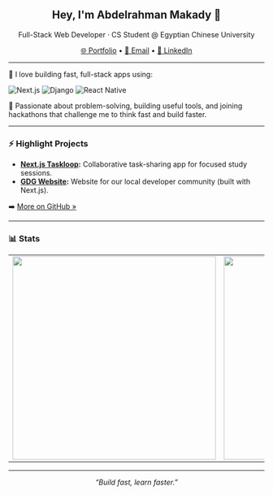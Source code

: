 <h2 align="center">Hey, I'm Abdelrahman Makady 👋</h2>
<p align="center">Full-Stack Web Developer · CS Student @ Egyptian Chinese University</p>

<p align="center">
  <a href="https://abdelrahman.makady.online">🌐 Portfolio</a> •
  <a href="mailto:abdelrhmanlearn@gmail.com">📩 Email</a> •
  <a href="https://www.linkedin.com/in/abdelrahman-makady/">💼 LinkedIn</a>
</p>

---

🚀 I love building fast, full-stack apps using:

![Next.js](https://img.shields.io/badge/Next.js-000000?style=flat-square&logo=nextdotjs&logoColor=white)
![Django](https://img.shields.io/badge/Django-092E20?style=flat-square&logo=django&logoColor=white)
![React Native](https://img.shields.io/badge/React_Native-20232A?style=flat-square&logo=react&logoColor=61DAFB)

🧠 Passionate about problem-solving, building useful tools, and joining hackathons that challenge me to think fast and build faster.

---

### ⚡ Highlight Projects
- **[Next.js Taskloop](https://github.com/makady/nextjs-taskloop):** Collaborative task-sharing app for focused study sessions.
- **[GDG Website](https://github.com/makady/gdg-website):** Website for our local developer community (built with Next.js).

➡️ [More on GitHub »](https://github.com/makady?tab=repositories)

---

### 📊 Stats

<table align="center">
  <tr>
    <td>
      <img src="https://github-readme-stats.vercel.app/api?username=abdolrhman-mo&show_icons=true&theme=radical" width="400" />
    </td>
    <td>
      <img src="https://github-readme-stats.vercel.app/api/top-langs/?username=abdolrhman-mo&layout=compact&theme=radical" width="400" />
    </td>
  </tr>
</table>

---

<p align="center"><i>“Build fast, learn faster.”</i></p>
